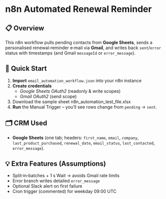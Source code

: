 # n8n Automated Renewal Reminder

## 📋 Overview
This n8n workflow pulls pending contacts from **Google Sheets**, sends a personalised renewal‑reminder e‑mail via **Gmail**, and writes back `sent`/`error` status with timestamps (and Gmail `messageId` or `error_message`).

## 🚀 Quick Start
1. **Import** `email_automation_workflow.json` into your n8n instance  
2. **Create credentials**
   - *Google Sheets OAuth2* (readonly & write scopes)
   - *Gmail OAuth2* (send scope)
3. Download the sample sheet n8n_automation_test_file.xlsx
4. **Run** the Manual Trigger – you’ll see rows change from `pending` → `sent`.

## 🗂️ CRM Used
- **Google Sheets** (one tab; headers: `first_name`, `email`, `company`, `last_product_purchased`, `renewal_date`, `email_status`, `last_contacted`, `error_message`).

## 💡 Extra Features (Assumptions)
- Split‑in‑batches + 1 s Wait → avoids Gmail rate limits  
- Error branch writes detailed `error_message`  
- Optional Slack alert on first failure  
- Cron trigger (commented) for weekday 09:00 UTC
